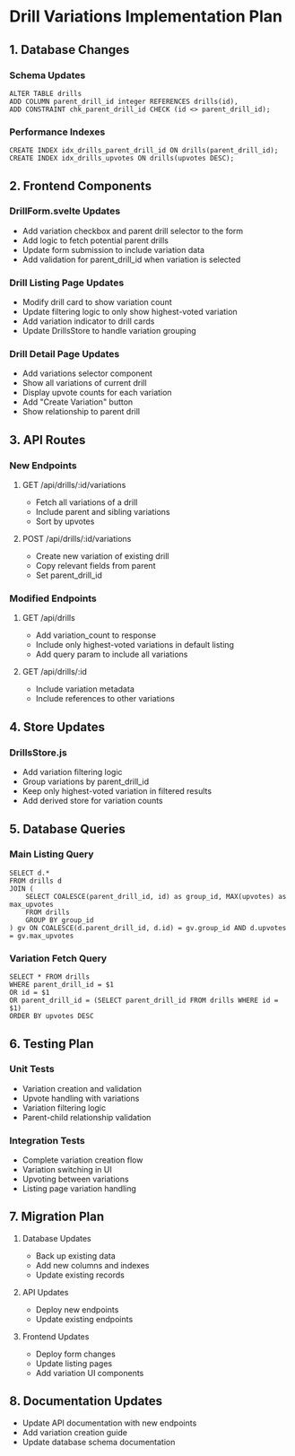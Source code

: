# Drill Variations Implementation Plan

## 1. Database Changes

### Schema Updates
    ALTER TABLE drills
    ADD COLUMN parent_drill_id integer REFERENCES drills(id),
    ADD CONSTRAINT chk_parent_drill_id CHECK (id <> parent_drill_id);

### Performance Indexes
    CREATE INDEX idx_drills_parent_drill_id ON drills(parent_drill_id);
    CREATE INDEX idx_drills_upvotes ON drills(upvotes DESC);

## 2. Frontend Components

### DrillForm.svelte Updates
- Add variation checkbox and parent drill selector to the form
- Add logic to fetch potential parent drills
- Update form submission to include variation data
- Add validation for parent_drill_id when variation is selected

### Drill Listing Page Updates
- Modify drill card to show variation count
- Update filtering logic to only show highest-voted variation
- Add variation indicator to drill cards
- Update DrillsStore to handle variation grouping

### Drill Detail Page Updates
- Add variations selector component
- Show all variations of current drill
- Display upvote counts for each variation
- Add "Create Variation" button
- Show relationship to parent drill

## 3. API Routes

### New Endpoints
1. GET /api/drills/:id/variations
   - Fetch all variations of a drill
   - Include parent and sibling variations
   - Sort by upvotes

2. POST /api/drills/:id/variations
   - Create new variation of existing drill
   - Copy relevant fields from parent
   - Set parent_drill_id

### Modified Endpoints
1. GET /api/drills
   - Add variation_count to response
   - Include only highest-voted variations in default listing
   - Add query param to include all variations

2. GET /api/drills/:id
   - Include variation metadata
   - Include references to other variations

## 4. Store Updates

### DrillsStore.js
- Add variation filtering logic
- Group variations by parent_drill_id
- Keep only highest-voted variation in filtered results
- Add derived store for variation counts

## 5. Database Queries

### Main Listing Query
    SELECT d.*
    FROM drills d
    JOIN (
        SELECT COALESCE(parent_drill_id, id) as group_id, MAX(upvotes) as max_upvotes
        FROM drills
        GROUP BY group_id
    ) gv ON COALESCE(d.parent_drill_id, d.id) = gv.group_id AND d.upvotes = gv.max_upvotes

### Variation Fetch Query
    SELECT * FROM drills 
    WHERE parent_drill_id = $1 
    OR id = $1 
    OR parent_drill_id = (SELECT parent_drill_id FROM drills WHERE id = $1)
    ORDER BY upvotes DESC

## 6. Testing Plan

### Unit Tests
- Variation creation and validation
- Upvote handling with variations
- Variation filtering logic
- Parent-child relationship validation

### Integration Tests
- Complete variation creation flow
- Variation switching in UI
- Upvoting between variations
- Listing page variation handling

## 7. Migration Plan

1. Database Updates
   - Back up existing data
   - Add new columns and indexes
   - Update existing records

2. API Updates
   - Deploy new endpoints
   - Update existing endpoints

3. Frontend Updates
   - Deploy form changes
   - Update listing pages
   - Add variation UI components

## 8. Documentation Updates

- Update API documentation with new endpoints
- Add variation creation guide
- Update database schema documentation